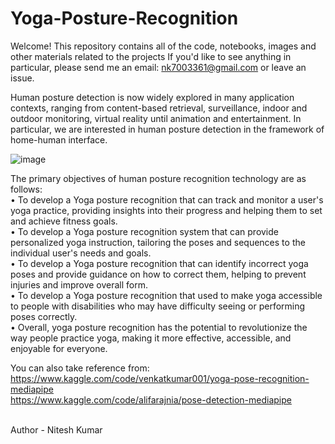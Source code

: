 # Yoga-Posture-Recognition

Welcome! This repository contains all of the code, notebooks, images and other materials related to the projects
If you'd like to see anything in particular, please send me an email: nk7003361@gmail.com or leave an issue.

Human posture detection is now widely explored in many application contexts, 
ranging from content-based retrieval, surveillance, indoor and outdoor monitoring, 
virtual reality until animation and entertainment. In particular, we are interested in 
human posture detection in the framework of home-human interface.

![image](https://github.com/user-attachments/assets/a3e03bc5-c76f-4d34-a9b8-9f68b28693cb)


The primary objectives of human posture recognition technology are as follows:
<br>
• To develop a Yoga posture recognition that can track and monitor a user's yoga practice, 
  providing insights into their progress and helping them to set and achieve fitness goals.
<br>
• To develop a Yoga posture recognition system that can provide personalized yoga 
  instruction, tailoring the poses and sequences to the individual user's needs and goals.
<br>
• To develop a Yoga posture recognition that can identify incorrect yoga poses and provide 
  guidance on how to correct them, helping to prevent injuries and improve overall form.
<br>
• To develop a Yoga posture recognition that used to make yoga accessible to people with 
  disabilities who may have difficulty seeing or performing poses correctly.
<br>
• Overall, yoga posture recognition has the potential to revolutionize the way people practice 
  yoga, making it more effective, accessible, and enjoyable for everyone.
<br>

You can also take reference from:
<br>
https://www.kaggle.com/code/venkatkumar001/yoga-pose-recognition-mediapipe
<br>
https://www.kaggle.com/code/alifarajnia/pose-detection-mediapipe

<br>
Author - Nitesh Kumar
